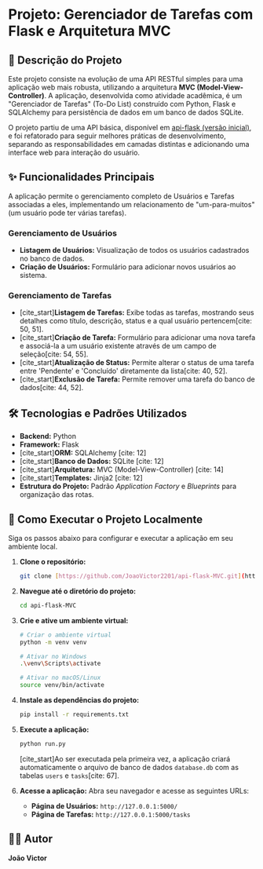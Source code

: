 # Projeto: Gerenciador de Tarefas com Flask e Arquitetura MVC

## 📖 Descrição do Projeto

Este projeto consiste na evolução de uma API RESTful simples para uma aplicação web mais robusta, utilizando a arquitetura **MVC (Model-View-Controller)**. A aplicação, desenvolvida como atividade acadêmica, é um "Gerenciador de Tarefas" (To-Do List) construído com Python, Flask e SQLAlchemy para persistência de dados em um banco de dados SQLite.

O projeto partiu de uma API básica, disponível em [api-flask (versão inicial)](https://github.com/JoaoVictor2201/api-flask), e foi refatorado para seguir melhores práticas de desenvolvimento, separando as responsabilidades em camadas distintas e adicionando uma interface web para interação do usuário.

## ✨ Funcionalidades Principais

A aplicação permite o gerenciamento completo de Usuários e Tarefas associadas a eles, implementando um relacionamento de "um-para-muitos" (um usuário pode ter várias tarefas).

### Gerenciamento de Usuários
- **Listagem de Usuários:** Visualização de todos os usuários cadastrados no banco de dados.
- **Criação de Usuários:** Formulário para adicionar novos usuários ao sistema.

### Gerenciamento de Tarefas
- [cite_start]**Listagem de Tarefas:** Exibe todas as tarefas, mostrando seus detalhes como título, descrição, status e a qual usuário pertencem[cite: 50, 51].
- [cite_start]**Criação de Tarefa:** Formulário para adicionar uma nova tarefa e associá-la a um usuário existente através de um campo de seleção[cite: 54, 55].
- [cite_start]**Atualização de Status:** Permite alterar o status de uma tarefa entre 'Pendente' e 'Concluído' diretamente da lista[cite: 40, 52].
- [cite_start]**Exclusão de Tarefa:** Permite remover uma tarefa do banco de dados[cite: 44, 52].

## 🛠️ Tecnologias e Padrões Utilizados

- **Backend:** Python
- **Framework:** Flask
- [cite_start]**ORM:** SQLAlchemy [cite: 12]
- [cite_start]**Banco de Dados:** SQLite [cite: 12]
- [cite_start]**Arquitetura:** MVC (Model-View-Controller) [cite: 14]
- [cite_start]**Templates:** Jinja2 [cite: 12]
- **Estrutura do Projeto:** Padrão *Application Factory* e *Blueprints* para organização das rotas.

## 🚀 Como Executar o Projeto Localmente

Siga os passos abaixo para configurar e executar a aplicação em seu ambiente local.

1.  **Clone o repositório:**
    ```bash
    git clone [https://github.com/JoaoVictor2201/api-flask-MVC.git](https://github.com/JoaoVictor2201/api-flask-MVC.git)
    ```

2.  **Navegue até o diretório do projeto:**
    ```bash
    cd api-flask-MVC
    ```

3.  **Crie e ative um ambiente virtual:**
    ```bash
    # Criar o ambiente virtual
    python -m venv venv

    # Ativar no Windows
    .\venv\Scripts\activate

    # Ativar no macOS/Linux
    source venv/bin/activate
    ```

4.  **Instale as dependências do projeto:**
    ```bash
    pip install -r requirements.txt
    ```

5.  **Execute a aplicação:**
    ```bash
    python run.py
    ```
    [cite_start]Ao ser executada pela primeira vez, a aplicação criará automaticamente o arquivo de banco de dados `database.db` com as tabelas `users` e `tasks`[cite: 67].

6.  **Acesse a aplicação:**
    Abra seu navegador e acesse as seguintes URLs:
    - **Página de Usuários:** `http://127.0.0.1:5000/`
    - **Página de Tarefas:** `http://127.0.0.1:5000/tasks`

## 👨‍💻 Autor

**João Victor**